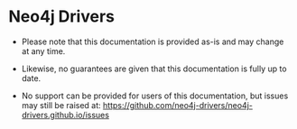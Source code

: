 # Neo4j Drivers

+ Please note that this documentation is provided as-is and may change at any time.

+ Likewise, no guarantees are given that this documentation is fully up to date.

+ No support can be provided for users of this documentation, but issues may still be raised at:
  https://github.com/neo4j-drivers/neo4j-drivers.github.io/issues

